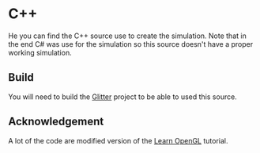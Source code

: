 # C++

He you can find the C++ source use to create the simulation.
Note that in the end C# was use for the simulation so this source doesn't have a proper working simulation.

## Build

You will need to build the [Glitter](https://github.com/Polytonic/Glitter) project to be able to used this source.

## Acknowledgement

A lot of the code are modified version of the [Learn OpenGL](https://learnopengl.com/) tutorial.
